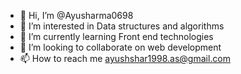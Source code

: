 - 👋 Hi, I’m @Ayusharma0698
- 👀 I’m interested in Data structures and algorithms
- 🌱 I’m currently learning Front end technologies
- 💞️ I’m looking to collaborate on web development
- 📫 How to reach me ayushshar1998.as@gmail.com

<!---
Ayusharma0698/Ayusharma0698 is a ✨ special ✨ repository because its `README.md` (this file) appears on your GitHub profile.
You can click the Preview link to take a look at your changes.
--->
